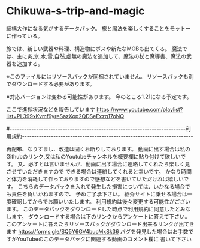 # Chikuwa-s-trip-and-magic
結構大作になる気がするデータパック。 旅と魔法を楽しくすることをモットーに作っている。

旅では、新しい武器や料理、構造物にボスや新たなMOBも出てくる。 魔法では、主に炎,氷,水,雷,自然,虚無の魔法を追加して、魔法の杖と魔導書、魔法の武器を追加する。

※このファイルにはリソースパックが同梱されていません。 リソースパックも別でダウンロードする必要があります。

※対応バージョンは変わる可能性があります。 今のところ1.21になる予定です。

ここで進捗状況などを報告しています https://www.youtube.com/playlist?list=PL399xKvmf9yreSazXop2QDSeExzq17oNQ

#-------------------------------------------------------------------------利用規約-----------------------------------------------------------------------

再配布、なりすまし、改造は固くお断りしております。 動画に出す場合は私のGithubのリンク,又は私のYoutubeチャンネルを概要欄に貼り付けて欲しいです。 又、必ずとは言いませんが、動画に出す場合に連絡してくれたら楽しく見させていただきますので できる場合は連絡してくれると幸いです。 かなり時間と体力を消耗して作っておりますので感想などを書いていただければ嬉しいです。 こちらのデータパックを入れて発生した損害については、いかなる場合でも責任を負いかねますので、 予めご了承下さい。 紹介サイトに乗せる場合は一度確認してからでお願いいたします。 利用規約は後々変更する可能性がございます。 このデータパックをダウンロードした時点で利用規約に同意したとみなします。 ダウンロードする場合は下のリンクからアンケートに答えて下さい。 このアンケートに答えたらリソースパックがダウンロード出来るリンクが出てきます https://forms.gle/SQ5Y6GV4bucMxSk36 バグを発見した場合はお手数ですがYouTubeのこのデータパックに関連する動画のコメント欄に 書いて下さい
